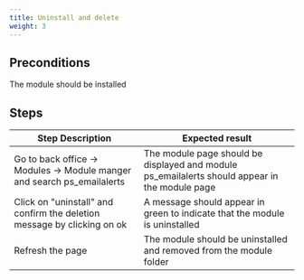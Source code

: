 ```yaml
---
title: Uninstall and delete
weight: 3
---
```


## Preconditions

The module should be installed
## Steps
| Step Description | Expected result |
| ----- | ----- |
| Go to back office -> Modules -> Module manger and search ps_emailalerts | The module page should be displayed and module ps_emailalerts should appear in the module page |
| Click on "uninstall" and confirm the deletion message by clicking on ok | A message should appear in green to indicate that the module is uninstalled |
| Refresh the page | The module should be uninstalled and removed from the module folder |
